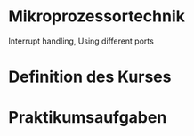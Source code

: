 # Mikroprozessortechnik
Interrupt handling, Using different ports

# Definition des Kurses

# Praktikumsaufgaben
